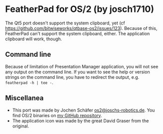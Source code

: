 # FeatherPad for OS/2 (by josch1710)

The Qt5 port doesn't support the system clipboard, yet
(cf https://github.com/bitwiseworks/qtbase-os2/issues/123).
Because of this, FeatherPad can't support the system clipboard, either.
The application clipboard will work, though.

## Command line

Because of limitation of Presentation Manager application, you will not see
any output on the command line. If you want to see the help or version strings
on the command line, you have to redirect the output, e.g. `featherpad -h | tee -`.

## Miscellanea
* This port was made by Jochen Schäfer <os2@joschs-robotics.de>. You find OS/2 binaries
 on [my GitHub repository](https://github.com/josch1710/FeatherPad/releases).
* The application icon was made by the great David Graser from the original.
